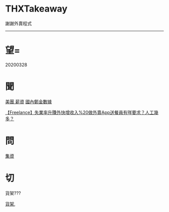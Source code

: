 
# THXTakeaway

謝謝外賣程式


---

# 望=

20200328

# 聞

[美團 薪資](https://www.google.com/search?q=%E7%BE%8E%E5%9C%98+%E8%96%AA%E8%B3%87&oq=%E7%BE%8E%E5%9C%98+%E8%96%AA&aqs=chrome.1.69i57j0.3169118j0j7&sourceid=chrome&ie=UTF-8)
[國內鄭金數據](https://chinaqna.com/a/99113)

[【Freelance】失業率升賺外快增收入%20做外賣App送餐員有咩要求？人工幾多？](https://wealth.hket.com/article/2601581/%E3%80%90Freelance%E3%80%91%E5%A4%B1%E6%A5%AD%E7%8E%87%E5%8D%87%E8%B3%BA%E5%A4%96%E5%BF%AB%E5%A2%9E%E6%94%B6%E5%85%A5%20%E5%81%9A%E5%A4%96%E8%B3%A3App%E9%80%81%E9%A4%90%E5%93%A1%E6%9C%89%E5%92%A9%E8%A6%81%E6%B1%82%EF%BC%9F%E4%BA%BA%E5%B7%A5%E5%B9%BE%E5%A4%9A%EF%BC%9F)
[]()


# 問

[集資](https://gist.github.com/mokaki/7e4258d649bbbfa32999fc825c3d7678)


# 切


貨架???


[貨架](https://hk.carousell.com/sell),
